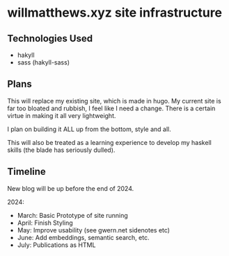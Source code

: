 # willmatthews.xyz site infrastructure

## Technologies Used

- hakyll
- sass (hakyll-sass)

## Plans

This will replace my existing site, which is made in hugo.
My current site is far too bloated and rubbish, I feel like I need a change.
There is a certain virtue in making it all very lightweight.

I plan on building it ALL up from the bottom, style and all.

This will also be treated as a learning experience to develop my haskell skills (the blade has seriously dulled).

## Timeline
New blog will be up before the end of 2024.


2024:

- March: Basic Prototype of site running
- April: Finish Styling
- May: Improve usability (see gwern.net sidenotes etc)
- June: Add embeddings, semantic search, etc.
- July: Publications as HTML 
